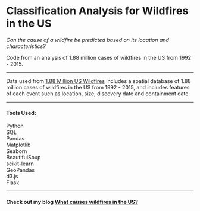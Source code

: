 # Classification Analysis for Wildfires in the US
*Can the cause of a wildfire be predicted based on its location and characteristics?*

Code from an analysis of 1.88 million cases of wildfires in the US from 1992 - 2015. 

***
Data used from [1.88 Million US Wildfires](https://www.kaggle.com/rtatman/188-million-us-wildfires) includes a spatial database of 1.88 million cases of wildfires in the US from 1992 - 2015, and includes features of each event such as location, size, discovery date and containment date.

***
#### Tools Used:  
Python  
SQL  
Pandas  
Matplotlib  
Seaborn  
BeautifulSoup  
scikit-learn  
GeoPandas  
d3.js  
Flask  

***

#### Check out my blog [What causes wildfires in the US?](https://kennythedatascientist.weebly.com/)
